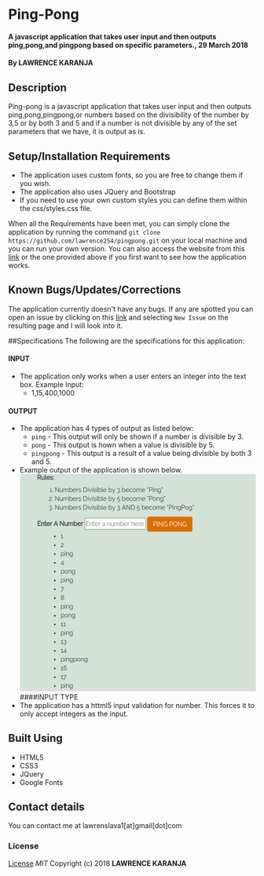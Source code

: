 # Ping-Pong
#### A javascript application that takes user input and then outputs ping,pong,and pingpong based on specific parameters., 29 March 2018
#### By **LAWRENCE KARANJA**
## Description
Ping-pong is a javascript application that takes user input and then outputs ping,pong,pingpong,or numbers based on the divisibility of the number by 3,5 or by both 3 and 5 and if a number is not divisible by any of the set parameters that we have, it is output as is.
## Setup/Installation Requirements
* The application uses custom fonts, so you are free to change them if you wish.
* The application also uses JQuery and Bootstrap
* If you need to use your own custom styles you can define them within the css/styles.css file.

When all the Requirements have been met, you can simply clone the application by running the  command `git clone https://github.com/lawrence254/pingpong.git` on your local machine and you can run your own version. You can also access the website from this [link](https://lawrence254.github.io/pingpong/) or the one provided above if you first want to see how the application works.
## Known Bugs/Updates/Corrections
The application currently doesn't have any bugs. If any are spotted you can open an issue by clicking on this [link](https://github.com/lawrence254/pingpong/issues) and selecting `New Issue` on the resulting page and I will look into it.

##Specifications
The following are the specifications for this application:
#### INPUT
* The application only works when a user enters an integer into the text box. Example Input:
  * 1,15,400,1000
#### OUTPUT
* The application has 4 types of output as listed below:
  * `ping` - This output will only be shown if a number is divisible by 3.
  * `pong` - This output is hown when a value is divisible by 5.
  * `pingpong` - This output is a result of a value being divisible by both 3 and 5.
* Example output of the application is shown below.
![alt text](img/sample.png "Sample output")
####INPUT TYPE
* The application has a httml5 input validation for number. This forces it to only accept integers as the input.

## Built Using
* HTML5
* CSS3
* JQuery
* Google Fonts

## Contact details
You can contact me at lawrenslava1[at]gmail[dot]com
### License
[License](https://github.com/lawrence254/pingpong/blob/master/LICENSE)
*MIT*
Copyright (c) 2018 **LAWRENCE KARANJA**
